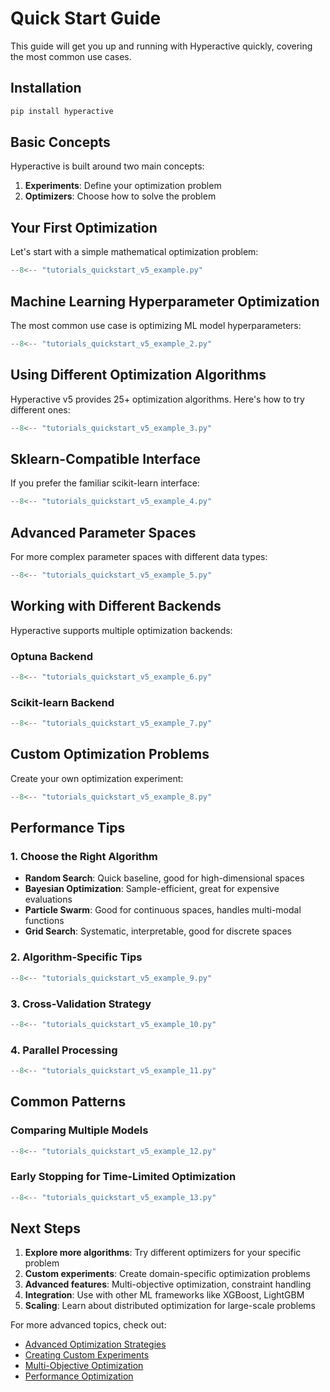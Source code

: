 # Quick Start Guide

This guide will get you up and running with Hyperactive quickly, covering the most common use cases.

## Installation

```bash
pip install hyperactive
```

## Basic Concepts

Hyperactive is built around two main concepts:

1. **Experiments**: Define your optimization problem
2. **Optimizers**: Choose how to solve the problem

## Your First Optimization

Let's start with a simple mathematical optimization problem:

```python
--8<-- "tutorials_quickstart_v5_example.py"
```

## Machine Learning Hyperparameter Optimization

The most common use case is optimizing ML model hyperparameters:

```python
--8<-- "tutorials_quickstart_v5_example_2.py"
```

## Using Different Optimization Algorithms

Hyperactive v5 provides 25+ optimization algorithms. Here's how to try different ones:

```python
--8<-- "tutorials_quickstart_v5_example_3.py"
```

## Sklearn-Compatible Interface

If you prefer the familiar scikit-learn interface:

```python
--8<-- "tutorials_quickstart_v5_example_4.py"
```

## Advanced Parameter Spaces

For more complex parameter spaces with different data types:

```python
--8<-- "tutorials_quickstart_v5_example_5.py"
```

## Working with Different Backends

Hyperactive supports multiple optimization backends:

### Optuna Backend

```python
--8<-- "tutorials_quickstart_v5_example_6.py"
```

### Scikit-learn Backend

```python
--8<-- "tutorials_quickstart_v5_example_7.py"
```

## Custom Optimization Problems

Create your own optimization experiment:

```python
--8<-- "tutorials_quickstart_v5_example_8.py"
```

## Performance Tips

### 1. Choose the Right Algorithm

- **Random Search**: Quick baseline, good for high-dimensional spaces
- **Bayesian Optimization**: Sample-efficient, great for expensive evaluations
- **Particle Swarm**: Good for continuous spaces, handles multi-modal functions
- **Grid Search**: Systematic, interpretable, good for discrete spaces

### 2. Algorithm-Specific Tips

```python
--8<-- "tutorials_quickstart_v5_example_9.py"
```

### 3. Cross-Validation Strategy

```python
--8<-- "tutorials_quickstart_v5_example_10.py"
```

### 4. Parallel Processing

```python
--8<-- "tutorials_quickstart_v5_example_11.py"
```

## Common Patterns

### Comparing Multiple Models

```python
--8<-- "tutorials_quickstart_v5_example_12.py"
```

### Early Stopping for Time-Limited Optimization

```python
--8<-- "tutorials_quickstart_v5_example_13.py"
```

## Next Steps

1. **Explore more algorithms**: Try different optimizers for your specific problem
2. **Custom experiments**: Create domain-specific optimization problems
3. **Advanced features**: Multi-objective optimization, constraint handling
4. **Integration**: Use with other ML frameworks like XGBoost, LightGBM
5. **Scaling**: Learn about distributed optimization for large-scale problems

For more advanced topics, check out:
- [Advanced Optimization Strategies](optimization_strategies.md)
- [Creating Custom Experiments](custom_experiments.md)
- [Multi-Objective Optimization](multi_objective.md)
- [Performance Optimization](performance_tips.md)